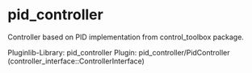 pid_controller
==========================================

Controller based on PID implementation from control_toolbox package.

Pluginlib-Library: pid_controller
Plugin: pid_controller/PidController (controller_interface::ControllerInterface)
